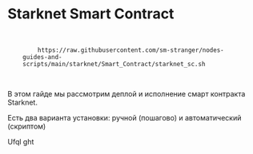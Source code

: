 <h1>Starknet Smart Contract</h1>

<pre style="padding:30px"><code style="padding:30px">https://raw.githubusercontent.com/sm-stranger/nodes-guides-and-scripts/main/starknet/Smart_Contract/starknet_sc.sh</code></pre>

<div>
  <p>
    В этом гайде мы рассмотрим деплой и исполнение смарт контракта Starknet.
  </p>
  <p>
    Есть два варианта установки: ручной (пошагово) и автоматический (скриптом)
  </p>
</div>

<p>
  Ufql ght
</p>
